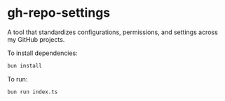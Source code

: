 # gh-repo-settings

A tool that standardizes configurations, permissions, and settings across my GitHub projects.

To install dependencies:

```bash
bun install
```

To run:

```bash
bun run index.ts
```
